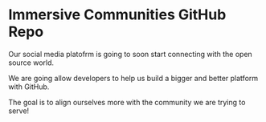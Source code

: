 # Immersive Communities GitHub Repo

Our social media platofrm is going to soon start connecting with the open source world.

We are going allow developers to help us build a bigger and better platform with GitHub.

The goal is to align ourselves more with the community we are trying to serve!

